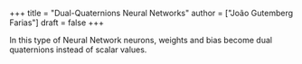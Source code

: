 +++
title = "Dual-Quaternions Neural Networks"
author = ["João Gutemberg Farias"]
draft = false
+++

In this type of Neural Network neurons, weights and bias become dual quaternions instead of scalar values.
